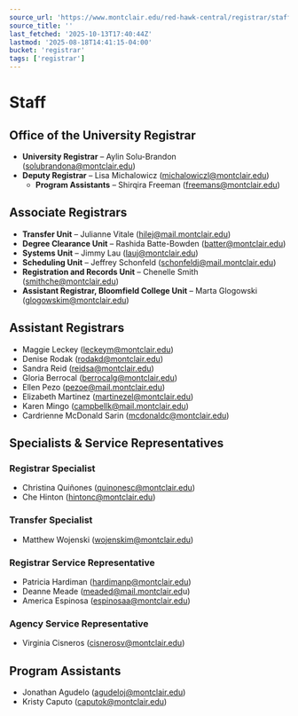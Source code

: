 ```yaml
---
source_url: 'https://www.montclair.edu/red-hawk-central/registrar/staff/'
source_title: ''
last_fetched: '2025-10-13T17:40:44Z'
lastmod: '2025-08-18T14:41:15-04:00'
bucket: 'registrar'
tags: ['registrar']
---
```


# Staff

## Office of the University Registrar

* **University Registrar** – Aylin Solu-Brandon ([solubrandona@montclair.edu](mailto:solubrandona@montclair.edu))
* **Deputy Registrar** – Lisa Michalowicz ([michalowiczl@montclair.edu](mailto:michalowiczl@montclair.edu))
  + **Program Assistants** – Shirqira Freeman ([freemans@montclair.edu](mailto:freemans@montclair.edu))

## Associate Registrars

* **Transfer Unit** – Julianne Vitale ([hilej@mail.montclair.edu](mailto:hilej@mail.montclair.edu))
* **Degree Clearance Unit** – Rashida Batte-Bowden ([batter@montclair.edu](mailto:batter@montclair.edu))
* **Systems Unit** – Jimmy Lau ([lauj@montclair.edu](mailto:lauj@montclair.edu))
* **Scheduling Unit** – Jeffrey Schonfeld ([schonfeldj@mail.montclair.edu](mailto:schonfeldj@mail.montclair.edu))
* **Registration and Records Unit** – Chenelle Smith ([smithche@montclair.edu](mailto:smithche@montclair.edu))
* **Assistant Registrar, Bloomfield College Unit** – Marta Glogowski ([glogowskim@montclair.edu](mailto:glogowskim@montclair.edu))

## Assistant Registrars

* Maggie Leckey ([leckeym@montclair.edu](mailto:leckeym@montclair.edu))
* Denise Rodak ([rodakd@montclair.edu](mailto:rodakd@montclair.edu))
* Sandra Reid ([reidsa@montclair.edu](mailto:reidsa@montclair.edu))
* Gloria Berrocal ([berrocalg@montclair.edu](mailto:berrocalg@montclair.edu))
* Ellen Pezo ([pezoe@mail.montclair.edu](mailto:pezoe@mail.montclair.edu))
* Elizabeth Martinez ([martinezel@montclair.edu](mailto:martinezel@montclair.edu))
* Karen Mingo ([campbellk@mail.montclair.edu](mailto:campbellk@mail.montclair.edu))
* Cardrienne McDonald Sarin ([mcdonaldc@montclair.edu](mailto:mcdonaldc@montclair.edu))

## Specialists & Service Representatives

### Registrar Specialist

* Christina Quiñones ([quinonesc@montclair.edu](mailto:quinonesc@montclair.edu))
* Che Hinton ([hintonc@montclair.edu](mailto:hintonc@montclair.edu))

### Transfer Specialist

* Matthew Wojenski ([wojenskim@montclair.edu](mailto:wojenskim@montclair.edu))

### Registrar Service Representative

* Patricia Hardiman ([hardimanp@montclair.edu](mailto:hardimanp@montclair.edu))
* Deanne Meade ([meaded@mail.montclair.ed](mailto:meaded@mail.montclair.ed)u)
* America Espinosa ([espinosaa@montclair.edu](mailto:espinosaa@montclair.edu))

### Agency Service Representative

* Virginia Cisneros ([cisnerosv@montclair.edu](mailto:cisnerosv@montclair.edu))

## Program Assistants

* Jonathan Agudelo ([agudeloj@montclair.edu](mailto:agudeloj@montclair.edu))
* Kristy Caputo ([caputok@montclair.edu](mailto:caputok@montclair.edu))